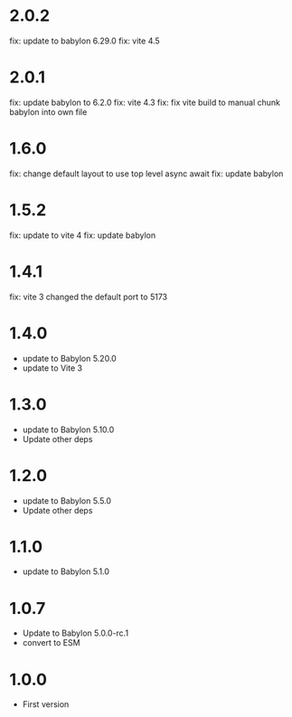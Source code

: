 # 2.0.2

fix: update to babylon 6.29.0
fix: vite 4.5

# 2.0.1

fix: update babylon to 6.2.0
fix: vite 4.3
fix: fix vite build to manual chunk babylon into own file

# 1.6.0

fix: change default layout to use top level async await
fix: update babylon

# 1.5.2

fix: update to vite 4
fix: update babylon

# 1.4.1

fix: vite 3 changed the default port to 5173

# 1.4.0

- update to Babylon 5.20.0
- update to Vite 3

# 1.3.0

- update to Babylon 5.10.0
- Update other deps

# 1.2.0

- update to Babylon 5.5.0
- Update other deps

# 1.1.0

- update to Babylon 5.1.0

# 1.0.7

- Update to Babylon 5.0.0-rc.1
- convert to ESM

# 1.0.0

- First version
